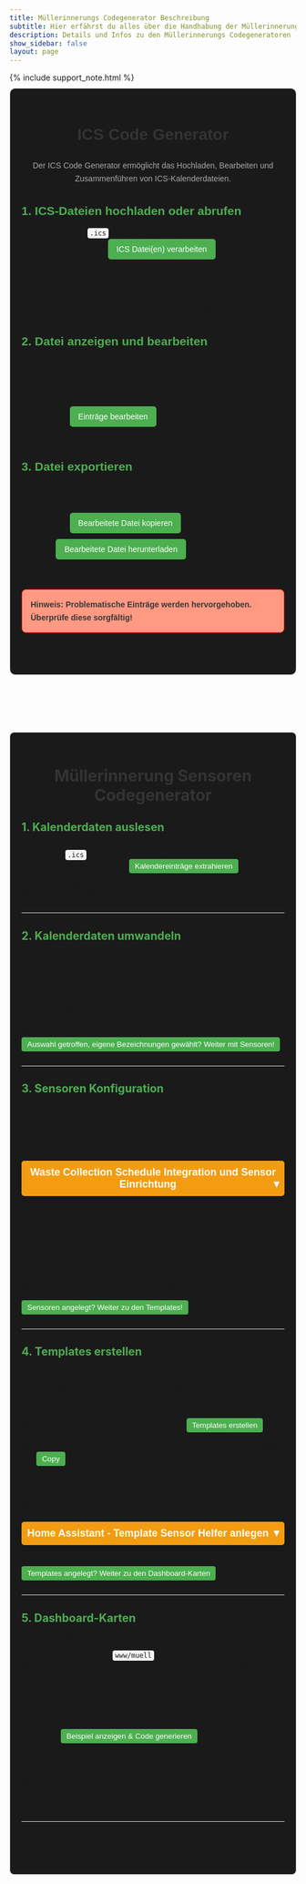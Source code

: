 ```yaml
---
title: Müllerinnerungs Codegenerator Beschreibung
subtitle: Hier erfährst du alles über die Handhabung der Müllerinnerungs Codegeneratoren
description: Details und Infos zu den Müllerinnerungs Codegeneratoren
show_sidebar: false
layout: page 
---
```


{% include support_note.html %}

<div class="ics-container">
    <h1 class="ics-header">ICS Code Generator</h1>
    <p class="ics-intro">
        Der ICS Code Generator ermöglicht das Hochladen, Bearbeiten und Zusammenführen von ICS-Kalenderdateien.
    </p>    
    <!-- Abschnitt: Dateien hochladen -->
    <section class="ics-section">
        <h2>1. ICS-Dateien hochladen oder abrufen</h2>
        <p>
            Lade bis zu sechs <code>.ics</code>-Dateien hoch oder gib die URL einer Datei an. 
            Klicke anschließend auf <button class="ics-btn">ICS Datei(en) verarbeiten</button>.
        </p>
        <ul>
            <li>Option 1: Datei direkt vom Computer hochladen.</li>
            <li>Option 2: URL einer Kalenderdatei angeben.</li>
            <li>Automatische Prüfung auf problematische Einträge.</li>
        </ul>
    </section>
    <!-- Abschnitt: Datei bearbeiten -->
    <section class="ics-section">
        <h2>2. Datei anzeigen und bearbeiten</h2>
        <p>
            Nach der Verarbeitung werden die Kalenderdaten in einem Textbereich angezeigt. 
            Bearbeite sie bei Bedarf und speichere die Änderungen.
        </p>
        <ul>
            <li>Untersuche die Inhalte der Datei.</li>
            <li>Klicke auf <button class="ics-btn">Einträge bearbeiten</button>, um Ziffern oder Punkte zu entfernen.</li>
        </ul>
    </section>
    <!-- Abschnitt: Exportieren -->
    <section class="ics-section">
        <h2>3. Datei exportieren</h2>
        <p>
            Nach der Bearbeitung kannst du die Datei herunterladen oder in die Zwischenablage kopieren:
        </p>
        <ul>
            <li>Klicke auf <button class="ics-btn">Bearbeitete Datei kopieren</button>, um den Text zu speichern.</li>
            <li>Nutze <button class="ics-btn">Bearbeitete Datei herunterladen</button>, um eine neue ICS-Datei zu erstellen.</li>
        </ul>
    </section>
    <!-- Hinweis -->
    <div class="ics-note">
        <p><strong>Hinweis:</strong> Problematische Einträge werden hervorgehoben. Überprüfe diese sorgfältig!</p>
    </div>
    <!-- Footer -->
    <footer class="ics-footer">
        <p>Viel Erfolg bei der Nutzung des ICS Code Generators! 🎉</p>
    </footer>
</div>


<div class="guide-container">
  <h1 class="guide-title">Müllerinnerung Sensoren Codegenerator</h1>
  
  <section class="guide-section">
    <h2 class="section-title">1. Kalenderdaten auslesen</h2>
    <p>
      <strong>Datei hochladen oder URL eingeben:</strong><br>
      Lade deine <code>.ics</code>-Datei hoch oder gib die URL deines Müllkalenders ein. Klicke anschließend auf 
      <button class="highlight-button">Kalendereinträge extrahieren</button>.
    </p>
    <p>
      <strong>Einträge überprüfen:</strong><br>
      Die Kalendereinträge werden geladen und angezeigt.
    </p>
  </section>

  <section class="guide-section">
    <h2 class="section-title">2. Kalenderdaten umwandeln</h2>
    <p>
      <strong>Einträge prüfen und anpassen:</strong><br>
      Wähle die Einträge aus, die du als Sensor nutzen möchtest, und passe die Bezeichnungen an. 
      Achte darauf, keine Umlaute oder Leerzeichen zu verwenden.
    </p>
    <p>
      Kontrolliere deine ausgewählten Kalendereinträge und ändere die Bezeichnungen nach deinen Wünschen.
    </p>
    <p>
      <strong>Weiter zu Sensoren:</strong><br>
      Bestätige mit 
      <button class="highlight-button">Auswahl getroffen, eigene Bezeichnungen gewählt? Weiter mit Sensoren!</button>.
    </p>
  </section>

  <section class="guide-section">
    <h2 class="section-title">3. Sensoren Konfiguration</h2>
    <p>
      <strong>Integration installieren:</strong><br>
      Nun sollte die "Waste Collection Schedule" Integration installiert werden.<br>
      Eine Anleitung, wie genau das funktioniert, findest du im 🔽 Dropdown Menü 🔽
    </p>
    <div class="dropdown">
        <button class="dropdown-toggle" onclick="toggleDropdown('galleryDropdown', this)">Waste Collection Schedule Integration und Sensor Einrichtung <span>&#9660;</span></button>
        <div id="galleryDropdown" class="dropdown-content" style="display: none;">
            {% assign gallery_images = site.data.gallery_mull_helfer %}
            <div class="columns is-multiline">
                {% for gallery in gallery_images %}
                    <div class="column is-12">
                        <p class="title is-3 has-text-centered">{{ gallery.title }}</p>
                    </div>
                    <div class="column is-12" style="font-size: 1.2rem; font-weight: 400;">
                        {{ gallery.subtitle | markdownify }}
                    </div>
                    {% for image in gallery.images %}
                        <div class="column is-3-desktop is-6-tablet">
                            <div class="card">
                                <div class="card-image">
                                    {% include image-modal.html ratio=image.ratio link=image.link alt=image.alt large_link=image.large_link %}
                                </div>
                                <div class="card-content">
                                    <div class="content">
                                        {{ image.description | markdownify }}
                                    </div>
                                </div>
                            </div>
                        </div>
                    {% endfor %}
                {% endfor %}
            </div>
        </div>
    </div>
    <p>
      <strong>Sensoren definieren:</strong><br>
      Die Sensoren werden aus den Kalendereinträgen erstellt. Wähle für jeden Sensor die Farbe der Tonne aus. 
      Beachte: Jede Farbe darf nur einmal verwendet werden.
    </p>
    <p>
      <strong>Kopieroption:</strong><br>
      Klicke auf den Sensor-Namen, um ihn in die Zwischenablage zu kopieren.<br> 
      Kopiere dir die Werte Templates und lege die Sensoren in der WCS Integration an.
      Wenn alle Sensoren angelegt sind, klicke auf <button class="highlight-button">Sensoren angelegt? Weiter zu den Templates!</button>.
    </p>
  </section>

  <section class="guide-section">
    <h2 class="section-title">4. Templates erstellen</h2>
    <p>
      <strong>Optionen festlegen:</strong><br>
      Entscheide, ob die Meldungen <em>"Keine Tonne rausstellen"</em> angezeigt werden sollen. 
      Aktiviere hierfür die Checkboxen für "Heute" und/oder "Morgen".
    </p>
    <p>
      <strong>Templates generieren:</strong><br>
      Um die Templates zu generieren, klicke auf <button class="highlight-button">Templates erstellen</button>.<br>
      Die Templates für die Müllabholungen werden erstellt. Kopiere die Überschriften mit einem Klick darauf und die YAML-Templates mithilfe der 
      <button class="highlight-button">Copy</button>-Buttons.
    </p>
    <p>
      <strong>Helfer Templates anlegen</strong><br>
      Gehe in Home Assistant auf <strong>Einstellungen</strong> - <strong>Geräte&Dienste</strong> - <strong>Helfer</strong><br>
      Lege dort die 4 Helfer Templates an. Eine detaillierte Beschreibung findest du im 🔽 Dropdown Menü 🔽.
    </p>
    <div class="dropdown">
        <button class="dropdown-toggle" onclick="toggleDropdown('galleryDropdown2', this)">Home Assistant - Template Sensor Helfer anlegen <span>&#9660;</span></button>
        <div id="galleryDropdown2" class="dropdown-content" style="display: none;">
            {% assign gallery_images = site.data.gallery_helfer_Template_mullerinnerung %}
            <div class="columns is-multiline">
                {% for gallery in gallery_images %}
                    <div class="column is-12">
                        <p class="title is-3 has-text-centered">{{ gallery.title }}</p>
                        {% include youtube.html video="3fhL_K4o3Dg" %}
                    </div>
                    {% for image in gallery.images %}
                        <div class="column is-3-desktop is-6-tablet">
                            <div class="card">
                                <div class="card-image">
                                    {% include image-modal.html ratio=image.ratio link=image.link alt=image.alt large_link=image.large_link %}
                                </div>
                                <div class="card-content">
                                    <div class="content">
                                        {{ image.description | markdownify }}
                                    </div>
                                </div>
                            </div>
                        </div>
                    {% endfor %}
                {% endfor %}
            </div>
        </div>
    </div>
    <p>
      Wenn die Templates angelegt sind, klicke auf <button class="highlight-button">Templates angelegt? Weiter zu den Dashboard-Karten</button>.<br>  
    </p>
  </section>

  <section class="guide-section">
    <h2 class="section-title">5. Dashboard-Karten</h2>
    <p>
      <strong>Vorbereitung:</strong><br>
      Stelle sicher, dass die <strong>"Custom Button Card"</strong> installiert ist und die Tonnenbilder im Ordner <code>www/muell</code> gespeichert sind.<br>
      Die Bilder der einzelnen Tonnen, kannst du dir mit einem Klick auf das Vorschaubild herunterladen.
    </p>
    <p>
      <strong>Kartenoptionen:</strong><br>
      Wähle Schriftarten, Darstellung und Animationseffekte. Passe den Stil der Karte optional an (z. B. Hintergrund, Rahmen).
    </p>
    <p>
      <strong>Code generieren:</strong><br>
      Klicke auf 
      <button class="highlight-button">Beispiel anzeigen & Code generieren</button>, um den YAML-Code und die Vorschaukarten zu erstellen.
    </p>
    <p>
      <strong>Karte am Dashboard einfügen</strong><br>
      Kopiere dir den YAML-Code und gehe in Home Assistant auf dein Dashboard.<br>
      Erstelle eine neue Karte und suche nach <strong>Manuell</strong>. Nun füge den kopierten Code ein und klicke auf Speichern.
    </p>
  </section>

  <footer class="guide-footer">
    <h2>Viel Erfolg bei der Einrichtung! 🎉</h2>
  </footer>
</div>

<style>
    .ics-container {
        max-width: 100%;
        margin-bottom: 100px;
        padding: 20px;
        background-color: #1a1a1a;
        border: 1px solid #ddd;
        border-radius: 10px;
        box-shadow: 0 4px 4px 6px rgba(255, 255, 255, 0.3);
        font-family: Arial, sans-serif;
        line-height: 1.6;
    }

    .ics-header {
        text-align: center;
        color: #333;
        font-size: 2em;
        margin-bottom: 20px;
    }

    .ics-intro {
        text-align: center;
        color: #a9a9a9;
        margin-bottom: 20px;
    }

    .ics-section {
        margin-bottom: 30px;
    }

    .ics-section h2 {
        color: #4CAF50;
        font-size: 1.5em;
        margin-bottom: 10px;
    }

    .ics-section ul {
        margin: 10px 0 0 20px;
        padding: 0;
        list-style-type: disc;
    }

    .ics-section ul li {
        margin-bottom: 10px;
    }

    .ics-btn {
        background-color: #4CAF50;
        color: #fff;
        border: none;
        padding: 10px 15px;
        border-radius: 5px;
        cursor: pointer;
        font-size: 1em;
    }

    .ics-btn:hover {
        background-color: #45a049;
    }

    .ics-note {
        margin-top: 20px;
        padding: 15px;
        background-color: #ff9982;
        border: 1px solid #ff0000;
        border-radius: 8px;
    }

    .ics-note p {
        color: #383838;
        font-weight: bold;
        margin: 0;
    }

    .ics-footer {
    text-align: center;
    margin-top: 20px;
    }

    .guide-container {
    max-width: 100%;
    margin: auto;
    padding: 20px;
    background-color: #1a1a1a;
    border: 1px solid #ddd;
    border-radius: 8px;
    box-shadow: 0 4px 4px 6px rgba(255, 255, 255, 0.3);
    }

    .guide-title {
    text-align: center;
    color: #333;
    margin-bottom: 20px;
    }

    .guide-section {
    margin-bottom: 20px;
    border-bottom: 1px solid #ddd;
    padding-bottom: 15px;
    }

    .section-title {
    color: #4CAF50;
    font-size: 1.4em;
    margin-bottom: 10px;
    }

    p {
    margin: 10px 0;
    }

    .highlight-button {
    background: #4CAF50;
    color: #fff;
    border: none;
    padding: 5px 10px;
    border-radius: 4px;
    cursor: pointer;
    }

    .highlight-button:hover {
    background: #45a049;
    }

    code {
    background: #f4f4f4;
    padding: 2px 4px;
    border-radius: 4px;
    }

    .guide-footer {
    text-align: center;
    margin-top: 20px;
    }

    .dropdown {
        margin: 20px 0;
        text-align: center;
    }

    .dropdown-toggle {
        font-size: 18px;
        font-weight: bold;
        cursor: pointer;
        background-color: #f39c12;
        color: #ffffff;
        padding: 10px 5px;
        border: none;
        border-radius: 5px;
        text-align: center;
        width: 100%;
        box-shadow: 0 4px 8px rgba(0, 0, 0, 0.1);
        display: inline-block;
    }

    .dropdown-toggle.rotated {
        writing-mode: vertical-rl;
        text-orientation: mixed;
        transform: rotate(180deg); /* Text von unten nach oben */
        padding: 20px 30px;
        width: 200px;
        height: auto;
    }

    .dropdown-toggle span {
        float: right;
    }

    .dropdown-content {
        padding: 20px;
        background-color: #1a1a1a;
        border: 1px solid #f39c12;
        border-radius: 5px;
        margin-top: 10px;
        box-shadow: 0 4px 8px rgba(0, 0, 0, 0.1);
    }
    
</style>

<script>
    function toggleDropdown(dropdownId, toggleButton) {
        var dropdownContent = document.getElementById(dropdownId);
        if (dropdownContent.style.display === "none" || dropdownContent.style.display === "") {
            dropdownContent.style.display = "block";
            toggleButton.classList.add("rotated"); // Klasse hinzufügen
        } else {
            dropdownContent.style.display = "none";
            toggleButton.classList.remove("rotated"); // Klasse entfernen
        }
    }
</script>


